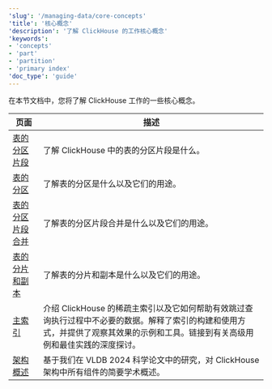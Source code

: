 ```yaml
---
'slug': '/managing-data/core-concepts'
'title': '核心概念'
'description': '了解 ClickHouse 的工作核心概念'
'keywords':
- 'concepts'
- 'part'
- 'partition'
- 'primary index'
'doc_type': 'guide'
---
```


在本节文档中，您将了解 ClickHouse 工作的一些核心概念。

| 页面                                         | 描述                                                                                                                                                                                                           |
|----------------------------------------------|-----------------------------------------------------------------------------------------------------------------------------------------------------------------------------------------------------------------------|
| [表的分区片段](./parts.md)                        | 了解 ClickHouse 中的表的分区片段是什么。                                                                                                                                                                             |
| [表的分区](./partitions.mdx)             | 了解表的分区是什么以及它们的用途。                                                                                                                                                           |
| [表的分区片段合并](./merges.mdx)                | 了解表的分区片段合并是什么以及它们的用途。                                                                                                                                                          |
| [表的分片和副本](./shards.mdx)        | 了解表的分片和副本是什么以及它们的用途。                                                                                                                                                  |
| [主索引](./primary-indexes.mdx)         | 介绍 ClickHouse 的稀疏主索引以及它如何帮助有效跳过查询执行过程中不必要的数据。解释了索引的构建和使用方式，并提供了观察其效果的示例和工具。链接到有关高级用例和最佳实践的深度探讨。 |
| [架构概述](./academic_overview.mdx) | 基于我们在 VLDB 2024 科学论文中的研究，对 ClickHouse 架构中所有组件的简要学术概述。                                                                                                |
